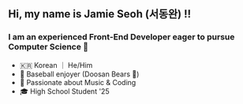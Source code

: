## Hi, my name is Jamie Seoh (서동완)  ‼️
### I am an experienced Front-End Developer eager to pursue Computer Science 🌱
- 🇰🇷 Korean ｜ He/Him 
- 🐻 Baseball enjoyer (Doosan Bears 🐻)
- 💪 Passionate about Music & Coding
- 🎓 High School Student '25


  
